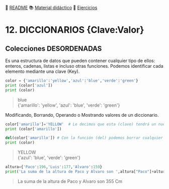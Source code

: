 :page_with_curl: [README](../README.md) :books: [Material didáctico](/documentation/indicedocu.md) :pencil: [Ejercicios](/tests/indicetests.md)

# 12. DICCIONARIOS {Clave:Valor} 
## Colecciones DESORDENADAS

Es una estructura de datos que pueden contener cualquier tipo de ellos: enteros, cadenas, listas e incluso otras funciones.
Podemos identificar cada elemento mediante una clave (Key).
````python
color = {'amarillo':'yellow','azul':'blue','verde':'green'}
print (color['azul'])
print (color)
````
>blue  
{'amarillo': 'yellow', 'azul': 'blue', 'verde': 'green'}

Modificando, Borrando, Operando o Mostrando valores de un diccionario.

````python
color['amarillo']='YELLOW'  # Le decimos que esta (clave) tendrá un nuevo (valor)
print (color['amarillo'])

del(color['amarillo']) # Con la función (del) podemos borrar cualquier clave/valor
print (color)
````
>YELLOW  
{'azul': 'blue', 'verde': 'green'}

````python
altura={'Paco':196,'Luis':177,'Alvaro':159}
print('La suma de la altura de Paco y Alvaro son ',altura["Paco"]+altura['Alvaro'],"Cm")
````
>La suma de la altura de Paco y Alvaro son  355 Cm